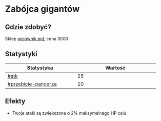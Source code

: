 # Zabójca gigantów

## Gdzie zdobyć?

Sklep [wojownik.md](../../../sklepy/wojownik.md "mention"), cena 3000

## Statystyki

<table><thead><tr><th width="213">Statystyka</th><th width="249">Wartość</th></tr></thead><tbody><tr><td><a data-mention href="../../../inne/statystyki.md#atk">#atk</a></td><td>25</td></tr><tr><td><a data-mention href="../../../inne/statystyki.md#przebicie-pancerza">#przebicie-pancerza</a></td><td>10</td></tr></tbody></table>

## Efekty

* Twoje ataki są zwiększone o 2% maksymalnego HP celu
